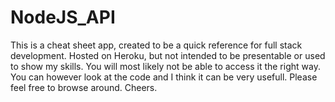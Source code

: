 # NodeJS_API

This is a cheat sheet app, created to be a quick reference for full stack development. Hosted on Heroku, but not intended to be presentable or used to show my skills. You will most likely not be able to access it the right way. You can however look at the code and I think it can be very usefull. Please feel free to browse around. Cheers.
